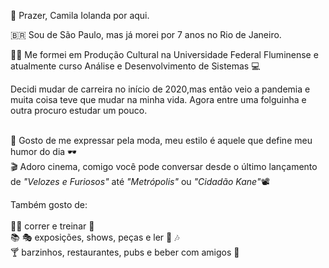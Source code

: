 :smiling_face_with_three_hearts:	Prazer, Camila Iolanda por aqui.

:brazil: Sou de São Paulo, mas já morei por 7 anos no Rio de Janeiro.

:woman_student: Me formei em Produção Cultural na Universidade Federal Fluminense e atualmente curso Análise e Desenvolvimento de Sistemas :computer: 

Decidi mudar de carreira no início de 2020,mas então veio a pandemia e muita coisa teve que mudar na minha vida.
Agora entre uma folguinha e outra procuro estudar um pouco.<br><br>

:shirt: Gosto de me expressar pela moda, meu estilo é aquele que define meu humor do dia :dark_sunglasses:	<br>
:clapper:	Adoro cinema, comigo você pode conversar desde o último lançamento de <em>"Velozes e Furiosos"</em> até <em>"Metrópolis"</em> ou <em>"Cidadão Kane"</em>:film_projector:	<br>

Também gosto de:<br><br>
:running_woman:	correr e treinar :athletic_shoe:	<br>
:books:	:performing_arts:	exposições, shows, peças e ler :art:	:notes:	<br>
:cocktail:		barzinhos, restaurantes, pubs e beber com amigos :beers:	


